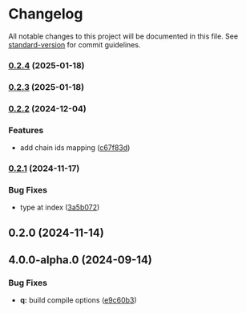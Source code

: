 # Changelog

All notable changes to this project will be documented in this file. See [standard-version](https://github.com/conventional-changelog/standard-version) for commit guidelines.

### [0.2.4](https://github.com/mguleryuz/geckoterm/compare/v0.2.3...v0.2.4) (2025-01-18)

### [0.2.3](https://github.com/mguleryuz/geckoterm/compare/v0.2.2...v0.2.3) (2025-01-18)

### [0.2.2](https://github.com/mguleryuz/geckoterm/compare/v0.2.1...v0.2.2) (2024-12-04)

### Features

- add chain ids mapping ([c67f83d](https://github.com/mguleryuz/geckoterm/commit/c67f83d85977bc9e020e16054c93d456e72b825e))

### [0.2.1](https://github.com/mguleryuz/geckoterm/compare/v0.2.0...v0.2.1) (2024-11-17)

### Bug Fixes

- type at index ([3a5b072](https://github.com/mguleryuz/geckoterm/commit/3a5b0721af996cf5b9e0903aae3c59466920c18b))

## 0.2.0 (2024-11-14)

## 4.0.0-alpha.0 (2024-09-14)

### Bug Fixes

- **q:** build compile options ([e9c60b3](https://github.com/mguleryuz/ai-crypto-trader/commit/e9c60b3f6ae45331746bba80d8f56706697b677c))
